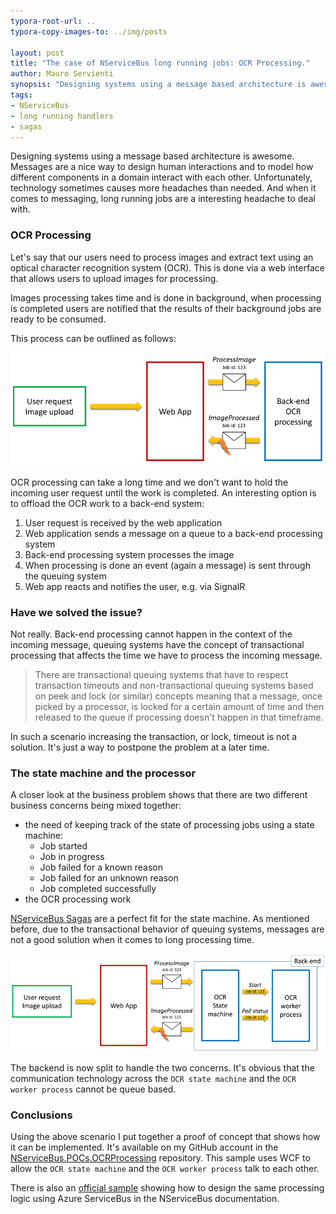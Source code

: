 ```yaml
---
typora-root-url: ..
typora-copy-images-to: ../img/posts

layout: post
title: "The case of NServiceBus long running jobs: OCR Processing."
author: Mauro Servienti
synopsis: "Designing systems using a message based architecture is awesome. Messages are a nice way to design human interactions and to model how different components in a domain interact with each other. Unfortunately, technology sometimes causes more headaches than needed. And when it comes to messaging, long running jobs are a interesting headache to deal with."
tags:
- NServiceBus
- long running handlers
- sagas
---
```


Designing systems using a message based architecture is awesome. Messages are a nice way to design human interactions and to model how different components in a domain interact with each other.
Unfortunately, technology sometimes causes more headaches than needed. And when it comes to messaging, long running jobs are a interesting headache to deal with.

### OCR Processing

Let's say that our users need to process images and extract text using an optical character recognition system (OCR). This is done via a web interface that allows users to upload images for processing.

Images processing takes time and is done in background, when processing is completed users are notified that the results of their background jobs are ready to be consumed.

This process can be outlined as follows:

![1482055831647](/img/posts/1482055831647.png)

OCR processing can take a long time and we don't want to hold the incoming user request until the work is completed. An interesting option is to offload the OCR work to a back-end system:

1. User request is received by the web application
2. Web application sends a message on a queue to a back-end processing system
3. Back-end processing system processes the image
4. When processing is done an event (again a message) is sent through the queuing system
5. Web app reacts and notifies the user, e.g. via SignalR

### Have we solved the issue?

Not really. Back-end processing cannot happen in the context of the incoming message, queuing systems have the concept of transactional processing that affects the time we have to process the incoming message.

> There are transactional queuing systems that have to respect transaction timeouts and non-transactional queuing systems based on peek and lock (or similar) concepts meaning that a message, once picked by a processor, is locked for a certain amount of time and then released to the queue if processing doesn't happen in that timeframe.

In such a scenario increasing the transaction, or lock, timeout is not a solution. It's just a way to postpone the problem at a later time.

### The state machine and the processor

A closer look at the business problem shows that there are two different business concerns being mixed together:

* the need of keeping track of the state of processing jobs using a state machine:
  * Job started
  * Job in progress
  * Job failed for a known reason
  * Job failed for an unknown reason
  * Job completed successfully
* the OCR processing work

[NServiceBus Sagas](https://docs.particular.net/nservicebus/sagas/) are a perfect fit for the state machine. As mentioned before, due to the transactional behavior of queuing systems, messages are not a good solution when it comes to long processing time.

![1482059636774](/img/posts/1482059636774.png)

The backend is now split to handle the two concerns. It's obvious that the communication technology across the `OCR state machine` and the `OCR worker process` cannot be queue based.

### Conclusions

Using the above scenario I put together a proof of concept that shows how it can be implemented. It's available on my GitHub account in the [NServiceBus.POCs.OCRProcessing](https://github.com/mauroservienti/NServiceBus.POCs.OCRProcessing) repository. This sample uses WCF to allow the `OCR state machine` and the `OCR worker process` talk to each other.

There is also an [official sample](https://docs.particular.net/samples/azure/azure-service-bus-long-running/) showing how to design the same processing logic using Azure ServiceBus in the NServiceBus documentation.